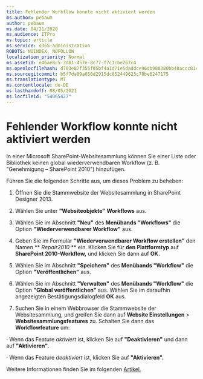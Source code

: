 ```yaml
---
title: Fehlender Workflow konnte nicht aktiviert werden
ms.author: pebaum
author: pebaum
ms.date: 04/21/2020
ms.audience: ITPro
ms.topic: article
ms.service: o365-administration
ROBOTS: NOINDEX, NOFOLLOW
localization_priority: Normal
ms.assetid: e46ae8c5-3d81-457e-8c77-f7c1cbe267c4
ms.openlocfilehash: d703e87f355f05bf4a1d71e5daddce96db988380bb48accc81c95f1ba91fbb2b
ms.sourcegitcommit: b5f7da89a650d2915dc652449623c78be6247175
ms.translationtype: MT
ms.contentlocale: de-DE
ms.lasthandoff: 08/05/2021
ms.locfileid: "54065427"
---
```

# <a name="missing-workflow-failed-to-activate"></a>Fehlender Workflow konnte nicht aktiviert werden

In einer Microsoft SharePoint-Websitesammlung können Sie einer Liste oder Bibliothek keinen global wiederverwendbaren Workflow (z. B. "Genehmigung – SharePoint 2010") hinzufügen.
  
Führen Sie die folgenden Schritte aus, um dieses Problem zu beheben: 
  
1. Öffnen Sie die Stammwebsite der Websitesammlung in SharePoint Designer 2013.
  
2. Wählen Sie unter **"Websiteobjekte"** **Workflows** aus. 
  
3. Wählen Sie im Abschnitt **"Neu"** des **Menübands "Workflows"** die Option **"Wiederverwendbarer Workflow"** aus. 
  
4. Geben Sie im Formular **"Wiederverwendbarer Workflow erstellen"** den Namen ** *Repair2010* ** ein. Klicken Sie für **den Plattformtyp** auf **SharePoint 2010-Workflow,** und klicken Sie dann auf **OK.** 
  
1. Wählen Sie im Abschnitt **"Speichern"** des **Menübands "Workflow"** die Option **"Veröffentlichen"** aus. 
  
2. Wählen Sie im Abschnitt **"Verwalten"** des **Menübands "Workflow"** die Option **"Global veröffentlichen"** aus. Wählen Sie im daraufhin angezeigten Bestätigungsdialogfeld **OK** aus. 
  
3. Suchen Sie in einem Webbrowser die Stammwebsite der Websitesammlung, und greifen Sie dann auf **Website Einstellungen** \> **Websitesammlungsfeatures** zu. Schalten Sie dann das **Workflowfeature** um: 
  
· Wenn das Feature *aktiviert* ist, klicken Sie auf **"Deaktivieren"** und dann auf **"Aktivieren".** 
  
· Wenn das Feature *deaktiviert* ist, klicken Sie auf **"Aktivieren".** 
  
Weitere Informationen finden Sie im folgenden [Artikel.](https://go.microsoft.com/fwlink/?linkid=2047770&amp;clcid=0x409)
  

